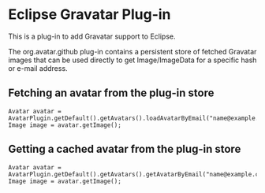 Eclipse Gravatar Plug-in
======

This is a plug-in to add Gravatar support to Eclipse.

The org.avatar.github plug-in contains a persistent store of fetched Gravatar images
that can be used directly to get Image/ImageData for a specific hash or e-mail address.

Fetching an avatar from the plug-in store
------

    Avatar avatar = AvatarPlugin.getDefault().getAvatars().loadAvatarByEmail("name@example.com");
    Image image = avatar.getImage();

Getting a cached avatar from the plug-in store
------

    Avatar avatar = AvatarPlugin.getDefault().getAvatars().getAvatarByEmail("name@example.com");
    Image image = avatar.getImage();

